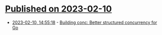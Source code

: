# [Published on 2023-02-10](index.md)

* [2023-02-10, 14:55:18](https://lobste.rs/s/ofhisc/building_conc_better_structured) - [Building conc: Better structured concurrency for Go](https://about.sourcegraph.com/blog/building-conc-better-structured-concurrency-for-go)
